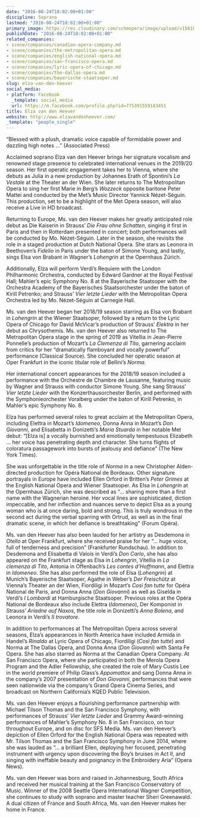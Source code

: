 ```yaml
---
date: "2016-08-24T18:02:00+01:00"
discipline: Soprano
lastmod: "2016-08-24T18:02:00+01:00"
primary_image: https://res.cloudinary.com/schmopera/image/upload/v1581898233/media/2020/02/ElzavandenHeever-DarioAcosta5_nuvimp.jpg
publishDate: "2016-08-24T18:02:00+01:00"
related_companies:
- scene/companies/canadian-opera-company.md
- scene/companies/the-metropolitan-opera.md
- scene/companies/english-national-opera.md
- scene/companies/san-francisco-opera.md
- scene/companies/lyric-opera-of-chicago.md
- scene/companies/the-dallas-opera.md
- scene/companies/bayerische-staatsoper.md
slug: elza-van-den-heever
social_media:
- platform: Facebook
  _template: social_media
  url: https://m.facebook.com/profile.php?id=775391559183451
title: Elza van den Heever
website: http://www.elzavandenheever.com/
_template: "people_single"
---
```

“Blessed with a plush, dramatic voice capable of formidable power and dazzling high notes …” (Associated Press)

Acclaimed soprano Elza van den Heever brings her signature vocalism and renowned stage presence to celebrated international venues in the 2019/20 season. Her first operatic engagement takes her to Vienna, where she debuts as Julia in a new production by Johannes Erath of Spontini’s _La Vestale_ at the Theater an der Wien. She later returns to The Metropolitan Opera to sing her first Marie in Berg’s _Wozzeck_ opposite baritone Peter Mattei and conducted by the Met’s Music Director Yannick Nézet-Séguin. This production, set to be a highlight of the Met Opera season, will also receive a Live in HD broadcast. 

Returning to Europe, Ms. van den Heever makes her greatly anticipated role debut as Die Kaiserin in Strauss’ _Die Frau ohne Schatten_, singing it first in Paris and then in Rotterdam presented in concert; both performances will be conducted by Mo. Nézet-Séguin. Later in the season, she revisits the role in a staged production at Dutch National Opera. She stars as Leonora in Beethoven’s _Fidelio_ in Paris under the baton of Simone Young, and lastly, sings Elsa von Brabant in Wagner’s _Lohengrin_ at the Opernhaus Zürich.

Additionally, Elza will perform Verdi’s Requiem with the London Philharmonic Orchestra, conducted by Edward Gardner at the Royal Festival Hall; Mahler’s epic Symphony No. 8 at the Bayerische Staatsoper with the Orchestra Academy of the Bayerisches Staatsorchester under the baton of Kirill Petrenko; and Strauss’ _Vier letzte Lieder_ with the Metropolitan Opera Orchestra led by Mo. Nézet-Séguin at Carnegie Hall.

Ms. van den Heever began her 2018/19 season starring as Elsa von Brabant in _Lohengrin_ at the Wiener Staatsoper, followed by a return to the Lyric Opera of Chicago for David McVicar’s production of Strauss’ _Elektra_ in her debut as Chrysothemis. Ms. van den Heever also returned to The Metropolitan Opera stage in the spring of 2019 as Vitellia in Jean-Pierre Ponnelle’s production of Mozart’s _La Clemenza di Tito_, garnering acclaim from critics for her “dramatically flamboyant and vocally powerful” performance (Classical Source). She concluded her operatic season at Oper Frankfurt in the iconic titular role of Bellini’s _Norma_.

Her international concert appearances for the 2018/19 season included a performance with the Orchestre de Chambre de Lausanne, featuring music by Wagner and Strauss with conductor Simone Young. She sang Strauss’ _Vier letzte Lieder_ with the Konzerthausorchester Berlin, and performed with the Symphonieorchester Voralberg under the baton of Kirill Petrenko, in Mahler’s epic Symphony No. 8.

Elza has performed several roles to great acclaim at the Metropolitan Opera, including Elettra in Mozart’s _Idomeneo_, Donna Anna in Mozart’s _Don Giovanni_, and Elisabetta in Donizetti’s _Maria Stuarda_ in her notable Met debut: “\[Elza is\] a vocally burnished and emotionally tempestuous Elizabeth … her voice has penetrating depth and character. She turns flights of coloratura passagework into bursts of jealousy and defiance” (The New York Times).

She was unforgettable in the title role of _Norma_ in a new Christopher Alden-directed production for Opéra National de Bordeaux. Other signature portrayals in Europe have included Ellen Orford in Britten’s _Peter Grimes_ at the English National Opera and Wiener Staatsoper. As Elsa in _Lohengrin_ at the Opernhaus Zürich, she was described as “… sharing more than a first name with the Wagnerian heroine. Her vocal lines are sophisticated, diction impeccable, and her inflection and nuances serve to depict Elsa as a young woman who is at once daring, bold and strong. This is truly wondrous in the second act during the verbal sparring with Ortrud, as well as in the final dramatic scene, in which her defiance is breathtaking” (Forum Opéra).

Ms. van den Heever has also been lauded for her artistry as Desdemona in _Otello_ at Oper Frankfurt, where she received praise for her “… huge voice, full of tenderness and precision” (Frankfurter Rundschau). In addition to Desdemona and Elisabetta di Valois in Verdi’s _Don Carlo_, she has also appeared on the Frankfurt stage as Elsa in _Lohengrin_, Vitellia in _La clemenza di Tito_, Antonia in Offenbach’s _Les contes d’Hoffmann_, and Elettra in _Idomeneo_. She has also performed the role of Elsa (_Lohengrin_) at Munich’s Bayerische Staatsoper, Agathe in Weber’s _Der Freischütz_ at Vienna’s Theater an der Wien, Fiordiligi in Mozart’s _Così fan tutte_ for Opéra National de Paris, and Donna Anna (_Don Giovanni_) as well as Giselda in Verdi’s _I Lombardi_ at Hamburgische Staatsoper. Previous roles at the Opéra National de Bordeaux also include Elettra (_Idomeneo_), Der Komponist in Strauss’ _Ariadne auf Naxos_, the title role in Donizetti’s _Anna Bolena_, and Leonora in Verdi’s _Il trovatore_.

In addition to performances at The Metropolitan Opera across several seasons, Elza’s appearances in North America have included Armida in Handel’s _Rinaldo_ at Lyric Opera of Chicago, Fiordiligi (_Così fan tutte_) and Norma at The Dallas Opera, and Donna Anna (_Don Giovanni_) with Santa Fe Opera. She has also starred as Norma at the Canadian Opera Company. At San Francisco Opera, where she participated in both the Merola Opera Program and the Adler Fellowship, she created the role of Mary Custis Lee in the world premiere of Philip Glass’s _Appomattox_ and sang Donna Anna in the company’s 2007 presentation of _Don Giovanni_, performances that were seen nationwide via the company’s Grand Opera Cinema Series, and broadcast on Northern California’s KQED Public Television.

Ms. van den Heever enjoys a flourishing performance partnership with Michael Tilson Thomas and the San Francisco Symphony, with performances of Strauss’ _Vier letzte Lieder_ and Grammy Award-winning performances of Mahler’s Symphony No. 8 in San Francisco, on tour throughout Europe, and on disc for SFS Media. Ms. van den Heever’s depiction of Ellen Orford for the English National Opera was repeated with Mr. Tilson Thomas and the San Francisco Symphony in June 2014, where she was lauded as “… a brilliant Ellen, deploying her focused, penetrating instrument with urgency upon discovering the Boy’s bruises in Act II, and singing with ineffable beauty and poignancy in the Embroidery Aria” (Opera News).

Ms. van den Heever was born and raised in Johannesburg, South Africa and received her musical training at the San Francisco Conservatory of Music. Winner of the 2008 Seattle Opera International Wagner Competition, she continues to study with soprano and master teacher Sheri Greenawald. A dual citizen of France and South Africa, Ms. van den Heever makes her home in France.